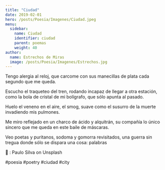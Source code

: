 ```yaml
---
title: "Ciudad"
date: 2019-02-01
hero: /posts/Poesia/Imagenes/Ciudad.jpeg
menu:
  sidebar:
    name: Ciudad
    identifier: ciudad
    parent: poemas
    weight: 40
author:
  name: Estrechos de Miras
  image: /posts/Poesia/Imagenes/Estrechos.jpg
---
```


Tengo alergia al reloj, que carcome con sus manecillas de plata cada segundo que me queda.

Escucho el traqueteo del tren, rodando incapaz de llegar a otra estación, como la bola de cristal de mi bolígrafo, que sólo apunta al pasado.

Huelo el veneno en el aire, el smog, suave como el susurro de la muerte invadiendo mis pulmones.

Me miro reflejado en un charco de ácido y alquitrán, su compañía lo único sincero que me queda en este baile de máscaras.

Veo poetas y puritanos, sodoma y gomorra revisitados, una guerra sin tregua donde sólo se dispara una cosa: palabras

📸 :  Paulo Silva on Unsplash

#poesia #poetry #ciudad #city
